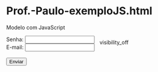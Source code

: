 # Prof.-Paulo-exemploJS.html
Modelo com JavaScript

<!DOCTYPE html>
<html lang="en">
<head>
    <meta charset="UTF-8">
    <meta name="viewport" content="width=device-width, initial-scale=1.0">
    <title>Exemplo JS</title>
    <link rel="stylesheet" href="https://fonts.googleapis.com/css2?family=Material+Symbols+Outlined:opsz,wght,FILL,GRAD@20..48,100..700,0..1,-50..200" />
    <style>
        #olho{
            position: relative;
            left: 10px;
            top: 8px;
            cursor: pointer;
        }
        
</style>
</head>
<body>
    <form action="#" method="get">
        <label for="nome">Senha:</label>
        <input type="password" id="senha" name="senha" required> 
        <span id="olho" class="material-symbols-outlined" onclick="mostraSenha()">
            visibility_off
            </span>
        <br>
        <label for="email">E-mail:</label>
        <input type="email" id="email" name="email" required onmouseenter="mudaNome()" onmouseleave="mudaNome2()" 
         required>
        <br>
        <br>
        <input type="submit" value="Enviar">
    </form>
</body>
</html>
<script>
    function mudaNome() {
        document.getElementById('nome').value = "Louis"
    }
    function mudaNome2() {
        document.getElementById('nome').value = ""
    }
    function mostraSenha() {
        if(document.getElementById("senha").type == "text"){
            document.getElementById("senha").type = "password"
            document.getElementById("olho").innerHTML = "visibility_off"
        }
        else{
        document.getElementById("senha").type = "text"
        document.getElementById("olho").innerHTML = "visibility"
    }
}
</script>
